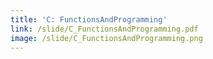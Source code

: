 ```yaml
---
title: 'C: FunctionsAndProgramming'
link: /slide/C_FunctionsAndProgramming.pdf
image: /slide/C_FunctionsAndProgramming.png
---
```


